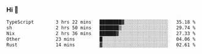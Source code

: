 ### Hi 👋

<!--START_SECTION:waka-->

```txt
TypeScript        3 hrs 22 mins   ████████▓░░░░░░░░░░░░░░░░   35.18 %
sh                2 hrs 50 mins   ███████▒░░░░░░░░░░░░░░░░░   29.74 %
Nix               2 hrs 36 mins   ██████▓░░░░░░░░░░░░░░░░░░   27.33 %
Other             23 mins         █░░░░░░░░░░░░░░░░░░░░░░░░   04.06 %
Rust              14 mins         ▓░░░░░░░░░░░░░░░░░░░░░░░░   02.61 %
```

<!--END_SECTION:waka-->
